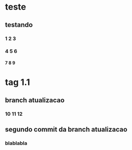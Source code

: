 # teste
## testando
### 1 2 3
### 4 5 6
#### 7 8 9
# tag 1.1
## branch atualizacao
### 10 11 12
## segundo commit da branch atualizacao

### blablabla